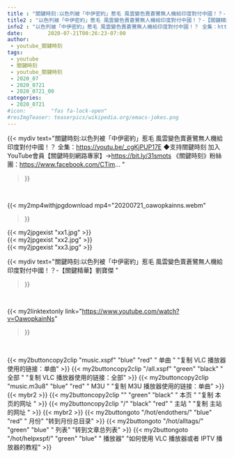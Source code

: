 ```yaml
---
title : "關鍵時刻:以色列被「中伊密約」惹毛 風雲變色賣蒼鷺無人機給印度對付中國！？-【關鍵精華】劉寶傑 "
title2 : "以色列被「中伊密約」惹毛 風雲變色賣蒼鷺無人機給印度對付中國！？-【關鍵精華】劉寶傑 "
info2 : "以色列被「中伊密約」惹毛 風雲變色賣蒼鷺無人機給印度對付中國！？ 全集：https://youtu.be/_cgKjPUP17E ◆支持關鍵時刻 加入YouTube會員【關鍵時刻網路專家】→https://bit.ly/31smots 《關鍵時刻》粉絲團：https://www.facebook.com/CTim... "
date:        2020-07-21T00:26:23-07:00
author:
 - youtube_關鍵時刻
tags:
 - youtube
 - 關鍵時刻
 - youtube_關鍵時刻
 - 2020_07
 - 2020_0721
 - 2020_0721_00
categories:
 - 2020_0721
#icon:        "fas fa-lock-open"
#resImgTeaser: teaserpics/wikipedia.org/emacs-jokes.png
---
```


{{< mydiv text="關鍵時刻:以色列被「中伊密約」惹毛 風雲變色賣蒼鷺無人機給印度對付中國！？ 全集：https://youtu.be/_cgKjPUP17E ◆支持關鍵時刻 加入YouTube會員【關鍵時刻網路專家】→https://bit.ly/31smots 《關鍵時刻》粉絲團：https://www.facebook.com/CTim... "
>}}
<br>


{{< my2mp4withjpgdownload mp4="20200721_oawopkainns.webm"
>}}

{{< my2jpgexist "xx1.jpg" >}}<br>
{{< my2jpgexist "xx2.jpg" >}}<br>
{{< my2jpgexist "xx3.jpg" >}}<br>



{{< mydiv text="關鍵時刻:以色列被「中伊密約」惹毛 風雲變色賣蒼鷺無人機給印度對付中國！？-【關鍵精華】劉寶傑 "
>}}
<br>

{{< my2linktextonly link="https://www.youtube.com/watch?v=OawopkainNs"
>}}


<br>

{{< my2buttoncopy2clip "music.xspf"        "blue"   "red"    " 单曲 "  "复制 VLC 播放器使用的链接：单曲" >}} {{< my2buttoncopy2clip "/all.xspf"         "green"  "black"  " 全部 "  "复制 VLC 播放器使用的链接：全部" >}} {{< my2buttoncopy2clip "music.m3u8"        "blue"   "red"    " M3U  "    "复制 M3U 播放器使用的链接：单曲" >}} {{< mybr2 >}} {{< my2buttoncopy2clip ""                  "green"  "black"  " 本页 "    "复制 本页的网址 " >}} {{< my2buttoncopy2clip "/"                 "black"  "red"    " 主站 "    "复制 主站的网址 " >}} {{< mybr2 >}} {{< my2buttongoto      "/hot/endothers/"   "blue"   "red"    " 月份"   "转到月份总目录" >}} {{< my2buttongoto      "/hot/alltags/"     "green"  "blue"   " 列表"   "转到文章总列表" >}} {{< my2buttongoto      "/hot/helpxspf/"    "green"  "blue"   " 播放器" "如何使用 VLC 播放器或者 IPTV 播放器的教程" >}} 
